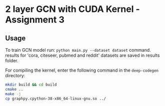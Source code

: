 # 2 layer GCN with CUDA Kernel - Assignment 3

## Usage

To train GCN model run: `python main.py --dataset dataset` command. results for 'cora, citeseer, pubmed and reddit' datasets are saved in results folder.
 
For compiling the kernel, enter the following command in the `deep-codegen` directory:
```bash
mkdir build && cd build
cmake ..
make -j
cp graphpy.cpython-38-x86_64-linux-gnu.so ../
```
